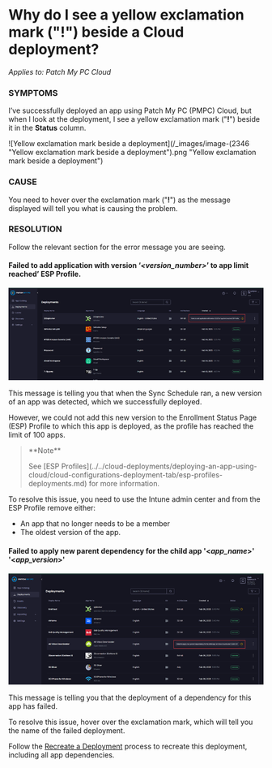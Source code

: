 # Why do I see a yellow exclamation mark ("!") beside a Cloud deployment?

_Applies to: Patch My PC Cloud_

### SYMPTOMS

I’ve successfully deployed an app using Patch My PC (PMPC) Cloud, but when I look at the deployment, I see a yellow exclamation mark ("**!**") beside it in the **Status** column.

![Yellow exclamation mark beside a deployment](/_images/image-(2346 "Yellow exclamation mark beside a deployment").png "Yellow exclamation mark beside a deployment")

### CAUSE

You need to hover over the exclamation mark ("**!**") as the message displayed will tell you what is causing the problem.

### RESOLUTION

Follow the relevant section for the error message you are seeing.

#### Failed to add application with version ‘_\<version\_number>_’ to app limit reached’ ESP Profile.

![](/_images/image-(2348).png "")

This message is telling you that when the Sync Schedule ran, a new version of an app was detected, which we successfully deployed.

However, we could not add this new version to the Enrollment Status Page (ESP) Profile to which this app is deployed, as the profile has reached the limit of 100 apps.

<blockquote class="wp-block-quote">
<p>**Note**</p>
<p>See [ESP Profiles](../../cloud-deployments/deploying-an-app-using-cloud/cloud-configurations-deployment-tab/esp-profiles-deployments.md) for more information.</p>
</blockquote>

To resolve this issue, you need to use the Intune admin center and from the ESP Profile remove either:

* An app that no longer needs to be a member
* The oldest version of the app.

#### Failed to apply new parent dependency for the child app '<_app\_name_>' '<_app\_version_>'

![](/_images/image-(2349).png "")

This message is telling you that the deployment of a dependency for this app has failed.

To resolve this issue, hover over the exclamation mark, which will tell you the name of the failed deployment.

Follow the [Recreate a Deployment](https://docs.patchmypc.com/installation-guides/patch-my-pc-cloud/deployments/manage-deployments/recreate-a-deployment) process to recreate this deployment, including all app dependencies.